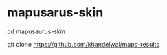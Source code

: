 mapusarus-skin
==============
cd mapusaurus-skin

git clone https://github.com/khandelwal/maps-results
